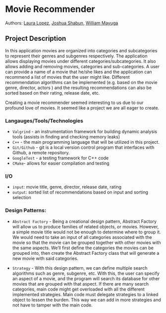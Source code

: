 # Movie Recommender
 

 Authors: [Laura Lopez](https://github.com/laura-stack), [Joshua Shabun](https://github.com/jshabun), [William Mayuga](https://github.com/Aguyam1)
 
 
## Project Description
In this application movies are organized into categories and subcategories to represent their genres and subgenres respectively. The application allows displaying movies under different categories/subcategories. It also allows adding and removing movies, categories and sub-categories. A user can provide a name of a movie that he/she likes and the application can recommend a list of movies that the user might like. Different recommendation algorithms can be implemented (e.g. based on the movie genre, director, actors ) and the resulting recommendations can also be sorted based on their rating, release date, etc.

Creating a movie recommender seemed interesting to us due to our profound love of movies. It seemed like a project we are all eager to create.

### Langauges/Tools/Technologies
* `Valgrind` - an instrumentation framework for building dynamic analysis tools   (assists in finding and checking memory leaks)
* `C++` - the main programming language that will be utilized in this project.
* `Git/Github` - git is a local version control program that interfaces with Github, a remote repository.
* `GoogleTest` - a testing framework for C++ code
* `CMake`- allows for easier compilation and testing

### I/O
* `input`: movie title, genre, director, release date, rating
* `output`: sorted list of recommendations based on input and sorting selection

### Design Patterns:
* `Abstract Factory` - Being a creational design pattern, Abstract Factory will allow us to produce families of related objects, or movies. However, a simple movie title would not be enough to determine where to group it. We would need to take an input of all categories associated with the movie so that the movie can be grouped together with other movies with the same aspects. We’ll first define the categories the movies can be grouped into, then create the Abstract Factory class that will generate a new movie with said categories. 

* `Strategy` - With this design pattern, we can define multiple search algorithms such as genre, subgenre, etc. With this, the user can specify an aspect of a movie, and the program will search its database for other movies that are grouped with that aspect. If there are many search categories, main code might get overloaded with all the different implemented strategies. Main code must delegate strategies to a linked object to lessen the burden. This way we can add in more strategies and not have to tamper with the main code.
